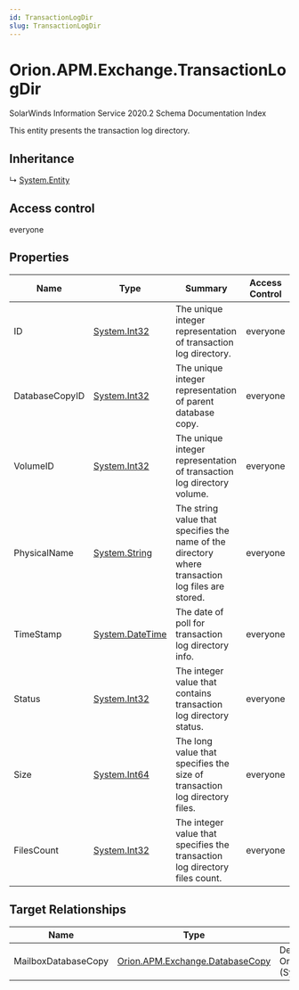 ```yaml
---
id: TransactionLogDir
slug: TransactionLogDir
---
```


# Orion.APM.Exchange.TransactionLogDir

SolarWinds Information Service 2020.2 Schema Documentation Index

This entity presents the transaction log directory.

## Inheritance

↳ [System.Entity](./../System/Entity)

## Access control

everyone

## Properties

| Name | Type | Summary | Access Control |
| ------ | ------ | ------ | ------ |
| ID | [System.Int32](https://docs.microsoft.com/en-us/dotnet/api/system.int32) | The unique integer representation of transaction log directory. | everyone |
| DatabaseCopyID | [System.Int32](https://docs.microsoft.com/en-us/dotnet/api/system.int32) | The unique integer representation of parent database copy. | everyone |
| VolumeID | [System.Int32](https://docs.microsoft.com/en-us/dotnet/api/system.int32) | The unique integer representation of transaction log directory volume. | everyone |
| PhysicalName | [System.String](https://docs.microsoft.com/en-us/dotnet/api/system.string) | The string value that specifies the name of the directory where transaction log files are stored. | everyone |
| TimeStamp | [System.DateTime](https://docs.microsoft.com/en-us/dotnet/api/system.datetime) | The date of poll for transaction log directory info. | everyone |
| Status | [System.Int32](https://docs.microsoft.com/en-us/dotnet/api/system.int32) | The integer value that contains transaction log directory status. | everyone |
| Size | [System.Int64](https://docs.microsoft.com/en-us/dotnet/api/system.int64) | The long value that specifies the size of transaction log directory files. | everyone |
| FilesCount | [System.Int32](https://docs.microsoft.com/en-us/dotnet/api/system.int32) | The integer value that specifies the transaction log directory files count. | everyone |

## Target Relationships

| Name | Type | Notes |
| ------ | ------ | ------ |
| MailboxDatabaseCopy | [Orion.APM.Exchange.DatabaseCopy](./../Orion.APM.Exchange/DatabaseCopy) | Defined by relationship Orion.APM.Exchange.TransactionLogDirMailboxDatabaseCopy (System.Hosting) |

